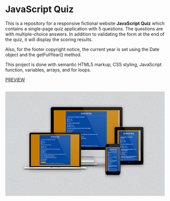 # JavaScript Quiz
This is a repository for a responsive fictional website **JavaScript Quiz** which contains a single-page quiz application with 5 questions. 
The questions are with multiple-choice answers.
In addition to validating the form at the end of the quiz, it will display the scoring results.

Also, for the footer copyright notice, the current year is set using the Date object and the getFullYear() method.

This project is done with semantic HTML5 markup, CSS styling, JavaScript function, variables, arrays, and for loops.

[PREVIEW](https://full-stack-web-developer-and-designer.github.io/javascript-quiz/)
##
[![Mirnes Glamočić](/mockup-javascript-quiz.webp)](https://full-stack-web-developer-and-designer.github.io/javascript-quiz)

